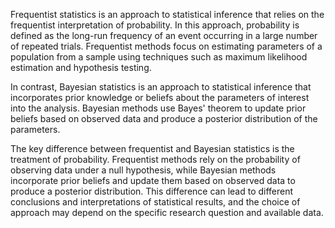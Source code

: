 ---
---

Frequentist statistics is an approach to statistical inference that relies on the frequentist interpretation of probability. In this approach, probability is defined as the long-run frequency of an event occurring in a large number of repeated trials. Frequentist methods focus on estimating parameters of a population from a sample using techniques such as maximum likelihood estimation and hypothesis testing.

In contrast, Bayesian statistics is an approach to statistical inference that incorporates prior knowledge or beliefs about the parameters of interest into the analysis. Bayesian methods use Bayes' theorem to update prior beliefs based on observed data and produce a posterior distribution of the parameters.

The key difference between frequentist and Bayesian statistics is the treatment of probability. Frequentist methods rely on the probability of observing data under a null hypothesis, while Bayesian methods incorporate prior beliefs and update them based on observed data to produce a posterior distribution. This difference can lead to different conclusions and interpretations of statistical results, and the choice of approach may depend on the specific research question and available data.
